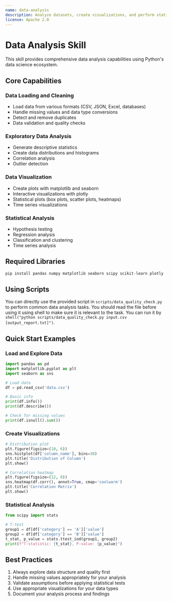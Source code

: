 ```yaml
---
name: data-analysis
description: Analyze datasets, create visualizations, and perform statistical analysis using Python data science libraries. Use for data exploration, cleaning, and insights.
license: Apache 2.0
---
```


# Data Analysis Skill

This skill provides comprehensive data analysis capabilities using Python's data science ecosystem.

## Core Capabilities

### Data Loading and Cleaning

- Load data from various formats (CSV, JSON, Excel, databases)
- Handle missing values and data type conversions
- Detect and remove duplicates
- Data validation and quality checks

### Exploratory Data Analysis

- Generate descriptive statistics
- Create data distributions and histograms
- Correlation analysis
- Outlier detection

### Data Visualization

- Create plots with matplotlib and seaborn
- Interactive visualizations with plotly
- Statistical plots (box plots, scatter plots, heatmaps)
- Time series visualizations

### Statistical Analysis

- Hypothesis testing
- Regression analysis
- Classification and clustering
- Time series analysis

## Required Libraries

```python
pip install pandas numpy matplotlib seaborn scipy scikit-learn plotly
```

## Using Scripts

You can directly use the provided script in `scripts/data_quality_check.py` to perform common data analysis tasks. You should read the file before using it using shell to make sure it is relevant to the task. You can run it by `shell("python scripts/data_quality_check.py input.csv [output_report.txt]")`.

## Quick Start Examples

### Load and Explore Data

```python
import pandas as pd
import matplotlib.pyplot as plt
import seaborn as sns

# Load data
df = pd.read_csv('data.csv')

# Basic info
print(df.info())
print(df.describe())

# Check for missing values
print(df.isnull().sum())
```

### Create Visualizations

```python
# Distribution plot
plt.figure(figsize=(10, 6))
sns.histplot(df['column_name'], bins=30)
plt.title('Distribution of Column')
plt.show()

# Correlation heatmap
plt.figure(figsize=(12, 8))
sns.heatmap(df.corr(), annot=True, cmap='coolwarm')
plt.title('Correlation Matrix')
plt.show()
```

### Statistical Analysis

```python
from scipy import stats

# T-test
group1 = df[df['category'] == 'A']['value']
group2 = df[df['category'] == 'B']['value']
t_stat, p_value = stats.ttest_ind(group1, group2)
print(f"T-statistic: {t_stat}, P-value: {p_value}")
```

## Best Practices

1. Always explore data structure and quality first
2. Handle missing values appropriately for your analysis
3. Validate assumptions before applying statistical tests
4. Use appropriate visualizations for your data types
5. Document your analysis process and findings
